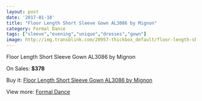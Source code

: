 ```yaml
---
layout: post
date: '2017-01-18'
title: "Floor Length Short Sleeve Gown AL3086 by Mignon"
category: Formal Dance
tags: ["sleeve","evening","unique","dresses","gown"]
image: http://img.transblink.com/20957-thickbox_default/floor-length-short-sleeve-gown-al3086-by-mignon.jpg
---
```

Floor Length Short Sleeve Gown AL3086 by Mignon

On Sales: **$378**
<a href="https://www.transblink.com/en/formal-dance/6641-floor-length-short-sleeve-gown-al3086-by-mignon.html"><amp-img layout="responsive" width="600" height="600" src="//img.transblink.com/20957-thickbox_default/floor-length-short-sleeve-gown-al3086-by-mignon.jpg" alt="Floor Length Short Sleeve Gown AL3086 by Mignon 0" /></a>
<a href="https://www.transblink.com/en/formal-dance/6641-floor-length-short-sleeve-gown-al3086-by-mignon.html"><amp-img layout="responsive" width="600" height="600" src="//img.transblink.com/20959-thickbox_default/floor-length-short-sleeve-gown-al3086-by-mignon.jpg" alt="Floor Length Short Sleeve Gown AL3086 by Mignon 1" /></a>
<a href="https://www.transblink.com/en/formal-dance/6641-floor-length-short-sleeve-gown-al3086-by-mignon.html"><amp-img layout="responsive" width="600" height="600" src="//img.transblink.com/20958-thickbox_default/floor-length-short-sleeve-gown-al3086-by-mignon.jpg" alt="Floor Length Short Sleeve Gown AL3086 by Mignon 2" /></a>

Buy it: [Floor Length Short Sleeve Gown AL3086 by Mignon](https://www.transblink.com/en/formal-dance/6641-floor-length-short-sleeve-gown-al3086-by-mignon.html "Floor Length Short Sleeve Gown AL3086 by Mignon")

View more: [Formal Dance](https://www.transblink.com/en/6-formal-dance "Formal Dance")